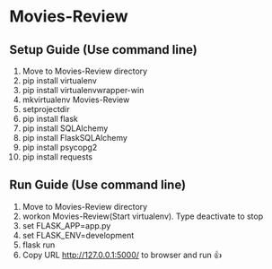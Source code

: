 # Movies-Review
## Setup Guide (Use command line)
1. Move to Movies-Review directory 
2. pip install virtualenv
3. pip install virtualenvwrapper-win
2. mkvirtualenv Movies-Review
3. setprojectdir
4. pip install flask
5. pip install SQLAlchemy
6. pip install FlaskSQLAlchemy
7. pip install psycopg2
8. pip install requests

## Run Guide (Use command line)
1. Move to Movies-Review directory
2. workon Movies-Review(Start virtualenv). Type deactivate to stop
3. set FLASK_APP=app.py
4. set FLASK_ENV=development
5. flask run 
6. Copy URL http://127.0.0.1:5000/ to browser and run :+1:

